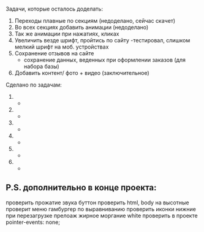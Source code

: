 Задачи, которые осталось доделать:

1) Переходы плавные по секциям (недоделано, сейчас скачет)
2) Во всех секциях добавить анимации (недоделано)
3) Так же анимации при нажатиях, кликах
4) Увеличить везде шрифт, пройтись по сайту
   -тестировал, слишком мелкий шрифт на моб. устройствах
5) Сохранение отзывов на сайте 
   + сохранение данных, веденных при оформлении заказов (для набора базы)
6) Добавить контент/ фото + видео (заключительное)


Сделано по задачам:

1) -
2) -
3) -
4) -
5) -
6) -


P.S. дополнительно в конце проекта:
---
проверить прожатие звука буттон
проверить html, body на высотные
проверит меню гамбургер по выравниванию
проверить иконки нижние
при перезагрузке прелоаж жирное моргание
white проверить в проекте
pointer-events: none;
